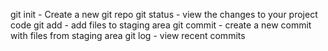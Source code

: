 git init - Create a new git repo
git status - view the changes to your project code
git add - add files to staging area
git commit - create a new commit with files from staging area
git log - view recent commits
